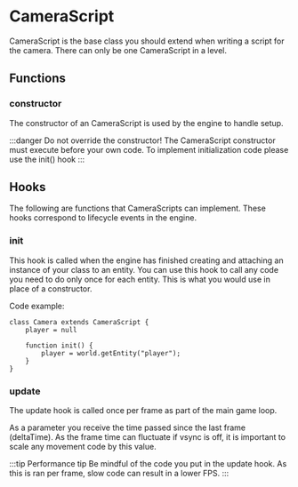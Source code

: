 # CameraScript

CameraScript is the base class you should extend when writing a script for the camera. There can only be one CameraScript in a level.

## Functions

### constructor

The constructor of an CameraScript is used by the engine to handle setup.

:::danger
Do not override the constructor! The CameraScript constructor must execute before your own code. To implement initialization code please use the init() hook
:::

## Hooks

The following are functions that CameraScripts can implement. These hooks correspond to lifecycle events in the engine.

### init

This hook is called when the engine has finished creating and attaching an instance of your class to an entity. You can use this hook to call any code you need to do only once for each entity. This is what you would use in place of a constructor.

Code example:

```
class Camera extends CameraScript {
    player = null

    function init() {
        player = world.getEntity("player");
    }
}
```

### update

The update hook is called once per frame as part of the main game loop.

As a parameter you receive the time passed since the last frame (deltaTime). As the frame time can fluctuate if vsync is off, it is important to scale any movement code by this value.

:::tip Performance tip
Be mindful of the code you put in the update hook. As this is ran per frame, slow code can result in a lower FPS.
:::

